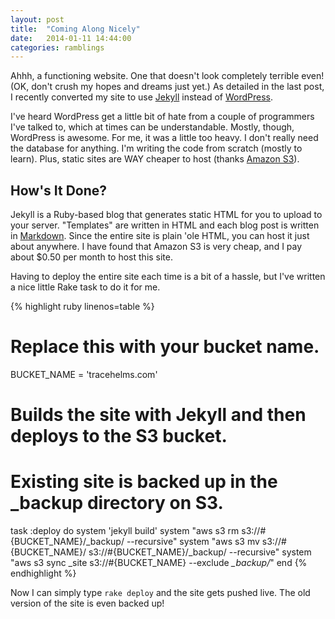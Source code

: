 ```yaml
---
layout: post
title:  "Coming Along Nicely"
date:   2014-01-11 14:44:00
categories: ramblings
---
```


Ahhh, a functioning website. One that doesn't look completely terrible even! (OK, don't crush
my hopes and dreams just yet.) As detailed in the last post, I recently converted my site
to use [Jekyll](http://jekyllrb.com/) instead of [WordPress](http://wordpress.org/).

I've heard WordPress get a little bit of hate from a couple of programmers I've talked to,
which at times can be understandable. Mostly, though, WordPress is awesome. For me, it was a
little too heavy. I don't really need the database for anything. I'm writing the code from
scratch (mostly to learn). Plus, static sites are WAY cheaper to host (thanks
[Amazon S3](http://aws.amazon.com/s3/)).

## How's It Done?
Jekyll is a Ruby-based blog that generates static HTML for you to upload to your server.
"Templates" are written in HTML and each blog post is written in
[Markdown](http://daringfireball.net/projects/markdown/). Since the entire site is plain 'ole
HTML, you can host it just about anywhere. I have found that Amazon S3 is very cheap, and I
pay about $0.50 per month to host this site.

Having to deploy the entire site each time is a bit of a hassle, but I've written a nice little
Rake task to do it for me.

{% highlight ruby linenos=table %}
# Replace this with your bucket name.
BUCKET_NAME = 'tracehelms.com'

# Builds the site with Jekyll and then deploys to the S3 bucket.
# Existing site is backed up in the _backup directory on S3.
task :deploy do
  system 'jekyll build'
  system "aws s3 rm s3://#{BUCKET_NAME}/_backup/ --recursive"
  system "aws s3 mv s3://#{BUCKET_NAME}/ s3://#{BUCKET_NAME}/_backup/ --recursive"
  system "aws s3 sync _site s3://#{BUCKET_NAME} --exclude *_backup/*"
end
{% endhighlight %}

Now I can simply type `rake deploy` and the site gets pushed live. The old version of the site
is even backed up!
